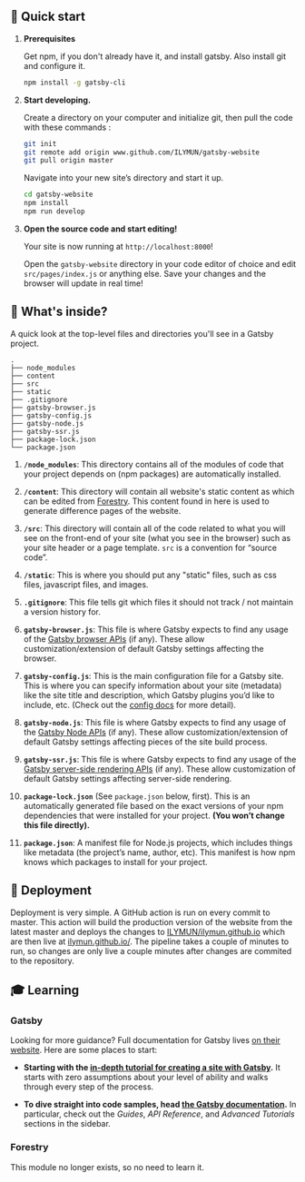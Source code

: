 ## 🚀 Quick start

1. **Prerequisites**

   Get npm, if you don't already have it, and install gatsby. Also install git and configure it.

   ```sh
   npm install -g gatsby-cli
   ```

2. **Start developing.**

   Create a directory on your computer and initialize git, then pull the code with these commands :

   ```sh
   git init 
   git remote add origin www.github.com/ILYMUN/gatsby-website 
   git pull origin master
   ```

   Navigate into your new site’s directory and start it up.

   ```sh
   cd gatsby-website
   npm install
   npm run develop
   ```

3. **Open the source code and start editing!**

   Your site is now running at `http://localhost:8000`!

   Open the `gatsby-website` directory in your code editor of choice and edit `src/pages/index.js` or anything else. Save your changes and the browser will update in real time!

## 🧐 What's inside?

A quick look at the top-level files and directories you'll see in a Gatsby project.

    .
    ├── node_modules
    ├── content
    ├── src
    ├── static
    ├── .gitignore
    ├── gatsby-browser.js
    ├── gatsby-config.js
    ├── gatsby-node.js
    ├── gatsby-ssr.js
    ├── package-lock.json
    └── package.json

1.  **`/node_modules`**: This directory contains all of the modules of code that your project depends on (npm packages) are automatically installed.

2.  **`/content`**: This directory will contain all website's static content as which can be edited from [Forestry](https://forestry.io/). This content found in here is used to generate difference pages of the website.

3.  **`/src`**: This directory will contain all of the code related to what you will see on the front-end of your site (what you see in the browser) such as your site header or a page template. `src` is a convention for “source code”.

4.  **`/static`**: This is where you should put any "static" files, such as css files, javascript files, and images.

5.  **`.gitignore`**: This file tells git which files it should not track / not maintain a version history for.

6.  **`gatsby-browser.js`**: This file is where Gatsby expects to find any usage of the [Gatsby browser APIs](https://www.gatsbyjs.org/docs/browser-apis/) (if any). These allow customization/extension of default Gatsby settings affecting the browser.

7.  **`gatsby-config.js`**: This is the main configuration file for a Gatsby site. This is where you can specify information about your site (metadata) like the site title and description, which Gatsby plugins you’d like to include, etc. (Check out the [config docs](https://www.gatsbyjs.org/docs/gatsby-config/) for more detail).

8.  **`gatsby-node.js`**: This file is where Gatsby expects to find any usage of the [Gatsby Node APIs](https://www.gatsbyjs.org/docs/node-apis/) (if any). These allow customization/extension of default Gatsby settings affecting pieces of the site build process.

9. **`gatsby-ssr.js`**: This file is where Gatsby expects to find any usage of the [Gatsby server-side rendering APIs](https://www.gatsbyjs.org/docs/ssr-apis/) (if any). These allow customization of default Gatsby settings affecting server-side rendering.

10. **`package-lock.json`** (See `package.json` below, first). This is an automatically generated file based on the exact versions of your npm dependencies that were installed for your project. **(You won’t change this file directly).**

11. **`package.json`**: A manifest file for Node.js projects, which includes things like metadata (the project’s name, author, etc). This manifest is how npm knows which packages to install for your project.

## 💫 Deployment

Deployment is very simple. A GitHub action is run on every commit to master. This action will build the production version of the website from the latest master and deploys the changes to [ILYMUN/ilymun.github.io](https://github.com/ILYMUN/ilymun.github.io) which are then live at [ilymun.github.io/](https://ilymun.github.io/). The pipeline takes a couple of minutes to run, so changes are only live a couple minutes after changes are commited to the repository.

## 🎓 Learning

### Gatsby

Looking for more guidance? Full documentation for Gatsby lives [on their website](https://www.gatsbyjs.org/). Here are some places to start:

- **Starting with the [in-depth tutorial for creating a site with Gatsby](https://www.gatsbyjs.org/tutorial/).** It starts with zero assumptions about your level of ability and walks through every step of the process.

- **To dive straight into code samples, head [the Gatsby documentation](https://www.gatsbyjs.org/docs/).** In particular, check out the _Guides_, _API Reference_, and _Advanced Tutorials_ sections in the sidebar.

### Forestry

This module no longer exists, so no need to learn it.
